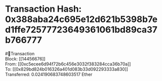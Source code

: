 
Transaction Hash: 0x388aba24c695e12d621b5398b7ed1ffe72577723649361061bd89ca37b766777
====================================================================================
  
#💸Transaction  
Block: [[14456676]]  
From: [[0xc5ecee6d94f72b6c456e3032f383284cca36b70a]]  
To: [[0x829bd824b016326a401d083b33d092293333a830]]  
Transferred: 0.024190683748603517 Ether